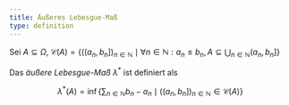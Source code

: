 ```yaml
---
title: Äußeres Lebesgue-Maß
type: definition
---
```


Sei $A \subseteq \Omega$, $\mathcal{C}(A) = \{ ((a_n, b_n])_{n \in \mathbb{N}} \mid \forall n \in \mathbb{N} : a_n \le b_n, A \subseteq \bigcup_{n \in \mathbb{N}} (a_n, b_n] \}$

Das *äußere Lebesgue-Maß* $\lambda^*$ ist definiert als

$$
	\lambda^*(A) = \inf\left\{ \sum_{n \in \mathbb{N}} b_n - a_n \mid ((a_n, b_n])_{n \in \mathbb{N}} \in \mathcal{C}(A) \right\}
$$
